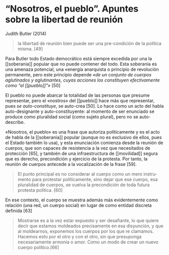 # “Nosotros, el pueblo”. Apuntes sobre la libertad de reunión
Judith Butler (2014)

>la libertad de reunión bien puede ser una pre-condición de la política misma. [49]

Para Butler todo Estado democrático está siempre excedida por una  la [[soberania]] popular que no puede contener del todo. Esta soberanía es una amenaza potencial, una «energía anarquista o principio de revolución permanente, pero este principio depende *«de un conjunto de cuerpos aglutinados y aglutinantes, cuyas acciones los cons­tituyen efectivamente como “el [[pueblo]]”»* [50]

El pueblo no puede abarcar la totalidad de las personas que presume representar, pero el «nostros» del [[pueblo]] hace más que representar, pues *se auto-constituye*, se auto-crea [50]. Lo hace como un acto del habla auto-designante y auto-constituyente: al momento de ser enunciado se produce como pluralidad social (como sujeto plural), pero no se auto-describe.

«Nosotros, el pueblo» es una frase que autoriza políticamente y es el acto de habla de la [[soberania]] popular (aunque no es exclusivo de ellos, pues el Estado también lo usa), y esta enunciación comienza desde la reunión de cuerpos, que son capaces de resistencia a la vez que necesitados de protección [65], y también de una infraestructura de [[movilidad]] segura que es derecho, precondición y ejercicio de la protesta. Por tanto, la reunión de cuerpos antecede a la vocalización de la frase [59].

>El punto principal es no considerar al cuerpo como un mero instru­mento para protestar políticamente, sino dejar que ese cuer­po, esa pluralidad de cuerpos, se vuelva la precondición de toda futura protesta política. [60]

En ese contexto, el cuerpo se muestra además más evidentemente como relación (una red, un cuerpo social) en lugar de como entidad discreta definida [63]

>Mostrarse es a la vez estar expuesto y ser desafiante, lo que quiere decir que estamos moldeados precisamente en esa disyunción, y que al moldearnos, exponemos los cuerpos por los que re­ clamamos. Hacemos esto por el otro y con el otro, sin que presuponga necesariamente armonía o amor. Como un modo de crear un nuevo cuerpo político.[66]
